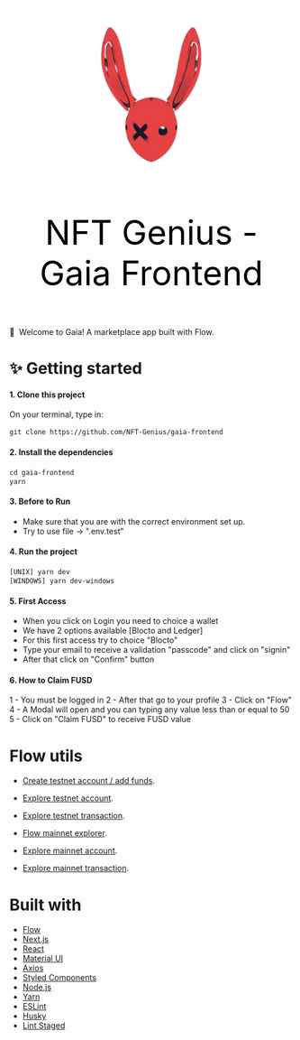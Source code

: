 <p align="center">
  <img width="300" src="./nft_genius.png" />
</p>
<p align="center" style="color: black; font-size: 60px;">
  NFT Genius - Gaia Frontend
</p>

👋 &nbsp;Welcome to Gaia! A marketplace app built with Flow.

# ✨ Getting started

#### 1. Clone this project

On your terminal, type in:

```
git clone https://github.com/NFT-Genius/gaia-frontend
```

#### 2. Install the dependencies

```
cd gaia-frontend
yarn
```

#### 3. Before to Run

- Make sure that you are with the correct environment set up.
- Try to use file -> ".env.test"

#### 4. Run the project

```
[UNIX] yarn dev
[WINDOWS] yarn dev-windows
```

#### 5. First Access

- When you click on Login you need to choice a wallet
- We have 2 options available [Blocto and Ledger]
- For this first access try to choice "Blocto"
- Type your email to receive a validation "passcode" and click on "signin"
- After that click on "Confirm" button

#### 6. How to Claim FUSD

1 - You must be logged in
2 - After that go to your profile
3 - Click on "Flow"
4 - A Modal will open and you can typing any value less than or equal to 50
5 - Click on "Claim FUSD" to receive FUSD value

# Flow utils

- [Create testnet account / add funds](https://testnet-faucet.onflow.org).
- [Explore testnet account](https://flow-view-source.com/testnet/account/0xACCOUNTADDRESS).
- [Explore testnet transaction](https://flow-view-source.com/testnet/tx/TRANSACTIONHASH).

- [Flow mainnet explorer](https://flowscan.org/).
- [Explore mainnet account](https://flow-view-source.com/account/0xACCOUNTADDRESS).
- [Explore mainnet transaction](https://flow-view-source.com/tx/TRANSACTIONHASH).

# Built with

- [Flow](https://www.onflow.org/)
- [Next.js](https://nextjs.org/)
- [React](https://reactjs.org/)
- [Material UI](https://mui.com/)
- [Axios](https://github.com/axios/axios)
- [Styled Components](https://styled-components.com/)
- [Node.js](https://nodejs.org/)
- [Yarn](https://yarnpkg.com/)
- [ESLint](https://eslint.org/)
- [Husky](https://github.com/typicode/husky)
- [Lint Staged](https://github.com/okonet/lint-staged)
